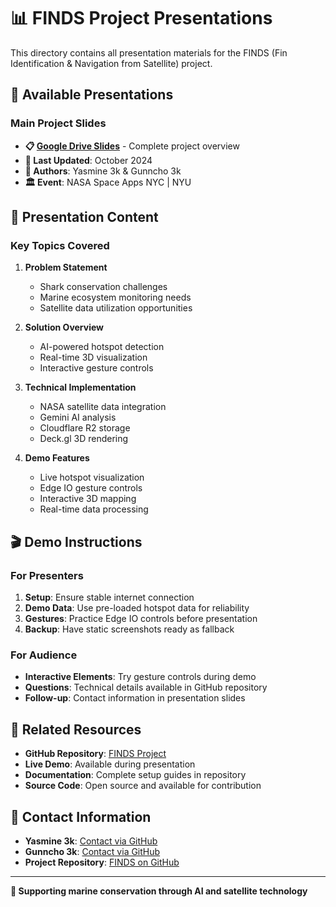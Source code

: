 # 📊 FINDS Project Presentations

This directory contains all presentation materials for the FINDS (Fin Identification & Navigation from Satellite) project.

## 🎯 **Available Presentations**

### **Main Project Slides**
- **📋 [Google Drive Slides](https://drive.google.com/file/d/111xzfdWaFjN1wSuBbt7DkpPj1DUrm_k4/view?usp=drive_link)** - Complete project overview
- **📅 Last Updated**: October 2024
- **👥 Authors**: Yasmine 3k & Gunncho 3k
- **🏛️ Event**: NASA Space Apps NYC | NYU

## 📝 **Presentation Content**

### **Key Topics Covered**
1. **Problem Statement**
   - Shark conservation challenges
   - Marine ecosystem monitoring needs
   - Satellite data utilization opportunities

2. **Solution Overview**
   - AI-powered hotspot detection
   - Real-time 3D visualization
   - Interactive gesture controls

3. **Technical Implementation**
   - NASA satellite data integration
   - Gemini AI analysis
   - Cloudflare R2 storage
   - Deck.gl 3D rendering

4. **Demo Features**
   - Live hotspot visualization
   - Edge IO gesture controls
   - Interactive 3D mapping
   - Real-time data processing

## 🎬 **Demo Instructions**

### **For Presenters**
1. **Setup**: Ensure stable internet connection
2. **Demo Data**: Use pre-loaded hotspot data for reliability
3. **Gestures**: Practice Edge IO controls before presentation
4. **Backup**: Have static screenshots ready as fallback

### **For Audience**
- **Interactive Elements**: Try gesture controls during demo
- **Questions**: Technical details available in GitHub repository
- **Follow-up**: Contact information in presentation slides

## 🔗 **Related Resources**

- **GitHub Repository**: [FINDS Project](https://github.com/gunnchOS3k/FINDS-Sharks-From-Space)
- **Live Demo**: Available during presentation
- **Documentation**: Complete setup guides in repository
- **Source Code**: Open source and available for contribution

## 📧 **Contact Information**

- **Yasmine 3k**: [Contact via GitHub](https://github.com/gunnchOS3k)
- **Gunncho 3k**: [Contact via GitHub](https://github.com/gunnchOS3k)
- **Project Repository**: [FINDS on GitHub](https://github.com/gunnchOS3k/FINDS-Sharks-From-Space)

---

**🦈 Supporting marine conservation through AI and satellite technology**
